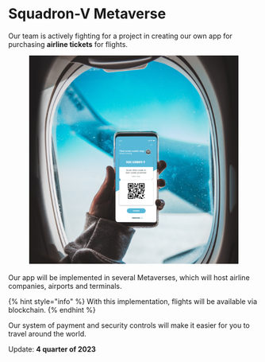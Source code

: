 # Squadron-V Metaverse

Our team is actively fighting for a project in creating our own app for purchasing **airline tickets** for flights.

<figure><img src="../.gitbook/assets/12134235424412 (1).png" alt=""><figcaption></figcaption></figure>

Our app will be implemented in several Metaverses, which will host airline companies, airports and terminals.

{% hint style="info" %}
With this implementation, flights will be available via blockchain.
{% endhint %}

Our system of payment and security controls will make it easier for you to travel around the world.

Update: **4 quarter of 2023**

